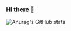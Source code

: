### Hi there 👋
![Anurag's GitHub stats](https://github-readme-stats.vercel.app/api?username=harrier999&show_icons=true&theme=radical)
